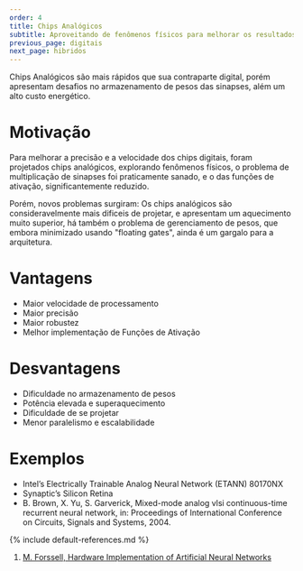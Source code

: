 ```yaml
---
order: 4
title: Chips Analógicos
subtitle: Aproveitando de fenômenos físicos para melhorar os resultados.
previous_page: digitais
next_page: hibridos
---
```

Chips Analógicos são mais rápidos que sua contraparte digital, porém apresentam desafios no armazenamento de pesos das sinapses, além um alto custo energético.

# Motivação
Para melhorar a precisão e a velocidade dos chips digitais, foram projetados chips analógicos, explorando fenômenos físicos, o problema de multiplicação de sinapses foi praticamente sanado, e o das funções de ativação, significantemente reduzido.

Porém, novos problemas surgiram: Os chips analógicos são consideravelmente mais dificeis de projetar, e apresentam um aquecimento muito superior, há também o problema de gerenciamento de pesos, que embora minimizado usando "floating gates", ainda é um gargalo para a arquitetura.

# Vantagens
* Maior velocidade de processamento
* Maior precisão
* Maior robustez
* Melhor implementação de Funções de Ativação

# Desvantagens
* Dificuldade no armazenamento de pesos
* Potência elevada e superaquecimento
* Dificuldade de se projetar
* Menor paralelismo e escalabilidade

# Exemplos
* Intel’s Electrically Trainable Analog Neural Network (ETANN) 80170NX
* Synaptic’s Silicon Retina
* B. Brown, X. Yu, S. Garverick, Mixed-mode analog vlsi continuous-time recurrent neural network, in: Proceedings of International Conference on Circuits, Signals and Systems, 2004.

{% include default-references.md %}

1. [M. Forssell, Hardware Implementation of Artificial Neural Networks](https://users.ece.cmu.edu/~pgrover/teaching/files/NeuromorphicComputing.pdf)